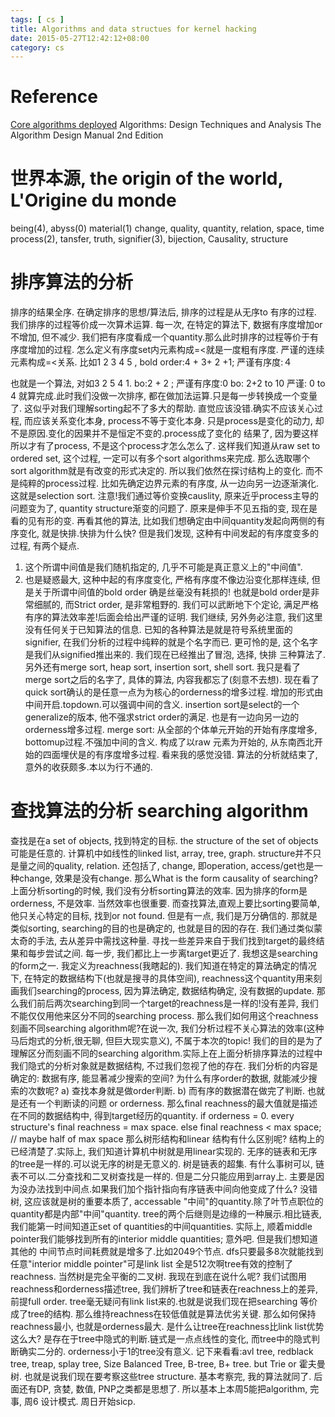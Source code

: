 ```yaml
---
tags: [ cs ] 
title: Algorithms and data structues for kernel hacking
date: 2015-05-27T12:42:12+08:00 
category: cs
---
```


# Reference
[Core algorithms deployed](http://cstheory.stackexchange.com/questions/19759/core-algorithms-deployed#)
Algorithms: Design Techniques and Analysis
The Algorithm Design Manual 2nd Edition

# 世界本源, the origin of the world, L'Origine du monde
being(4), abyss(0)
material(1) change, quality, quantity, relation, space, time
process(2), tansfer, truth, signifier(3), bijection, Causality, structure

# 排序算法的分析
排序的结果全序.
在确定排序的思想/算法后, 排序的过程是从无序to 有序的过程.
我们排序的过程等价成一次算术运算.
每一次, 在特定的算法下, 数据有序度增加or不增加, 但不减少.
我们把有序度看成一个quantity.那么此时排序的过程等价于有序度增加的过程.
怎么定义有序度set内元素构成=<就是一度粗有序度. 严谨的连续元素构成=<关系.
比如1 2 3 4 5 , bold order:4 + 3+ 2 +1; 严谨有序度:４

也就是一个算法, 对如3 2 5 4 1. bo:2 + 2 ; 严谨有序度:0
bo: 2+2 to 10
严谨: 0 to 4
就算完成.此时我们没做一次排序, 都在做加法运算.只是每一步转换成一个变量了.
这似乎对我们理解sorting起不了多大的帮助.
直觉应该没错.确实不应该关心过程, 而应该关系变化本身, process不等于变化本身.
只是process是变化的动力, 却不是原因.变化的因果并不是恒定不变的.process成了变化的
结果了, 因为要这样所以才有了process, 不是这个process才怎么怎么了.
这样我们知道从raw set to ordered set, 这个过程, 一定可以有多个sort algorithms来完成.
那么选取哪个sort algorithm就是有改变的形式决定的.
所以我们依然在探讨结构上的变化. 而不是纯粹的process过程.
比如先确定边界元素的有序度, 从一边向另一边逐渐演化. 这就是selection sort.
注意!我们通过等价变换causlity, 原来近乎process主导的问题变为了, quantity structure渐变的问题了.
原来是伸手不见五指的变, 现在是看的见有形的变.
再看其他的算法, 比如我们想确定由中间quantity发起向两侧的有序变化, 就是快排.快排为什么快?
但是我们发现, 这种有中间发起的有序度变多的过程, 有两个疑点.
1. 这个所谓中间值是我们随机指定的, 几乎不可能是真正意义上的"中间值".
2. 也是疑惑最大, 这种中起的有序度变化, 严格有序度不像边沿变化那样连续, 但是关于所谓中间值的bold order
确是丝毫没有耗损的! 也就是bold order是非常细腻的, 而Strict order, 是非常粗野的.
我们可以武断地下个定论, 满足严格有序的算法效率差!后面会给出严谨的证明.
我们继续, 另外务必注意, 我们这里没有任何关于已知算法的信息.
已知的各种算法是就是符号系统里面的signifier, 在我们分析的过程中纯粹的就是个名字而已.
更可怜的是, 这个名字是我们从signified推出来的.
我们现在已经推出了冒泡, 选择, 快排 三种算法了.
另外还有merge sort, heap sort, insertion sort, shell sort.
我只是看了merge sort之后的名字了, 具体的算法, 内容我都忘了(刻意不去想).
现在看了quick sort确认的是任意一点为为核心的orderness的增多过程. 增加的形式由中间开启.topdown.可以强调中间的含义.
insertion sort是select的一个generalize的版本, 他不强求strict order的满足. 也是有一边向另一边的orderness增多过程.
merge sort: 从全部的个体单元开始的开始有序度增多, bottomup过程.不强加中间的含义.
构成了以raw 元素为开始的, 从东南西北开始的四面埋伏是的有序度增多过程.
看来我的感觉没错.
算法的分析就结束了, 意外的收获颇多.本以为行不通的.

# 查找算法的分析 searching algorithm
查找是在a set of objects, 找到特定的目标. the structure of the set of objects可能是任意的.
计算机中如线性的linked list, array, tree, graph. structure并不只是量之间的quality, relation.
还包括了, change, 即operation, access/get也是一种change, 效果是没有change.
那么What is the form causality of searching?上面分析sorting的时候, 我们没有分析sorting算法的效率.
因为排序的form是orderness, 不是效率. 当然效率也很重要.
而查找算法,直观上要比sorting要简单, 他只关心特定的目标, 找到or not found.
但是有一点, 我们是万分确信的. 那就是类似sorting, searching的目的也是确定的, 也就是目的因的存在.
我们通过类似蒙太奇的手法, 去从差异中需找这种量. 寻找一些差异来自于我们找到target的最终结果和每步尝试之间.
每一步, 我们都比上一步离target更近了. 我想这是searching的form之一.
我定义为reachness(我瞎起的). 我们知道在特定的算法确定的情况下, 在特定的数据结构下(也就是搜寻的具体空间),
reachness这个quantity用来刻画我们searching的process, 因为算法确定, 数据结构确定, 没有数据的update.
那么我们前后两次searching到同一个target的reachness是一样的!没有差异, 我们不能仅仅用他来区分不同的searching process.
那么我们如何用这个reachness刻画不同searching algorithm呢?在说一次,
 我们分析过程不关心算法的效率(这种马后炮式的分析,很无聊, 但巨大现实意义), 不属于本次的topic!
我们的目的是为了理解区分而刻画不同的searching algorithm.实际上在上面分析排序算法的过程中我们隐式的分析对象就是数据结构,
不过我们忽视了他的存在. 我们分析的内容是确定的:
数据有序, 能显著减少搜索的空间? 为什么有序order的数据, 就能减少搜索的次数呢?
a) 查找本身就是做order判断.
b)  而有序的数据潜在做完了判断.
也就是还有一个判断读的问题 or orderness. 那么final reachness的最大值就是描述在不同的数据结构中, 得到target经历的quantity.
if orderness = 0. every structure's final reachness = max space.
else final reachness < max space; // maybe half of max space
那么树形结构和linear 结构有什么区别呢? 结构上的已经清楚了.实际上, 我们知道计算机中树就是用linear实现的.
无序的链表和无序的tree是一样的.可以说无序的树是无意义的. 
树是链表的超集. 有什么事树可以, 链表不可以.二分查找和二叉树查找是一样的.
但是二分只能应用到array上. 主要是因为没办法找到中间点.如果我们加个指针指向有序链表中间向他变成了什么?
没错树, 这应该就是树的重要本质了, accessable "中间"的quantity.除了叶节点职位的quantity都是内部"中间"quantity.
tree的两个后继则是边缘的一种展示.相比链表, 我们能第一时间知道正set of quantities的中间quantities.
实际上, 顺着middle pointer我们能够找到所有的interior middle quantities; 意外吧. 但是我们想知道其他的
中间节点时间耗费就是增多了.比如2049个节点. dfs只要最多8次就能找到任意"interior middle pointer"可是link list
全是512次啊tree有效的控制了reachness. 当然树是完全平衡的二叉树.
我现在到底在说什么呢? 我们试图用reachness和orderness描述tree, 我们辨析了tree和链表在reachness上的差异, 前提full order.
tree毫无疑问有link list来的.也就是说我们现在把searching 等价成了tree的结构.
那么维持reachness在较低值就是算法优劣关键. 那么如何保持reachness最小, 也就是orderness最大.
是什么让tree在reachness比link list优势这么大? 是存在于tree中隐式的判断.链式是一点点线性的变化, 而tree中的隐式判断确实二分的.
orderness小于1的tree没有意义.
记下来看看:avl tree, redblack tree, treap, splay tree, Size Balanced Tree, B-tree, B+ tree. but Trie or 霍夫曼树.
也就是说我们现在要考察这些tree structure. 基本考察完, 我的算法就同了. 后面还有DP, 贪婪, 数值, PNP之类都是思想了.
所以基本上本周5能把algorithm, 完事, 周6 设计模式. 周日开始sicp.




 











